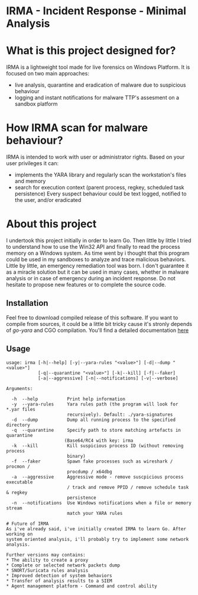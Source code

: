 # IRMA - Incident Response - Minimal Analysis

# What is this project designed for?
IRMA is a lightweight tool made for live forensics on Windows Platform. It is 
focused on two main approaches:
* live analysis, quarantine and eradication of malware due to suspicious behaviour 
* logging and instant notifications for malware TTP's assesment on a sandbox platform

# How IRMA scan for malware behaviour?
IRMA is intended to work with user or administrator rights.
Based on your user privileges it can:
* implements the YARA library and regularly scan the workstation's files and memory
* search for execution context (parent process, regkey, scheduled task persistence)
Every suspect behaviour could be text logged, notified to the user, and/or eradicated 

# About this project
I undertook this project initially in order to learn Go. Then little by little 
I tried to understand how to use the Win32 API and finally to read the process 
memory on a Windows system.
As time went by i thought that this program could be used in my sandboxes to 
analyze and trace malicious behaviors. Little by little, an emergency 
remediation tool was born. I don't guarantee it as a miracle solution but it 
can be used in many cases, whether in malware analysis or in case of emergency 
during an incident response. Do not hesitate to propose new features or to 
complete the source code. 

## Installation 
Feel free to download compiled release of this software. If you want to compile 
from sources, it could be a little bit tricky cause it's stronly depends of 
_go-yara_ and CGO compilation. You'll find a detailed documentation [here](README.windows-compilation.md)

## Usage 
```
usage: irma [-h|--help] [-y|--yara-rules "<value>"] [-d|--dump "<value>"]
            [-q|--quarantine "<value>"] [-k|--kill] [-f|--faker]
            [-a|--aggressive] [-n|--notifications] [-v|--verbose]

Arguments:

  -h  --help           Print help information
  -y  --yara-rules     Yara rules path (the program will look for *.yar files
                       recursively). Default: ./yara-signatures
  -d  --dump           Dump all running process to the specified directory
  -q  --quarantine     Specify path to store matching artefacts in quarantine
                      (Base64/RC4 with key: irma
  -k  --kill           Kill suspicious process ID (without removing process
                       binary)
  -f  --faker          Spawn fake processes such as wireshark / procmon /
                       procdump / x64dbg
  -a  --aggressive     Aggressive mode - remove suscpicious process executable
                       / track and remove PPID / remove schedule task & regkey
                       persistence
  -n  --notifications  Use Windows notifications when a file or memory stream
                       match your YARA rules

# Future of IRMA
As i've already said, i've initially created IRMA to learn Go. After working on
system oriented analysis, i'll probably try to implement some network analysis.

Further versions may contains:
* The ability to create a proxy
* Complete or selected network packets dump
* SNORT/Suricata rules analysis
* Improved detection of system behaviors
* Transfer of analysis results to a SIEM
* Agent management platform - Command and control ability
